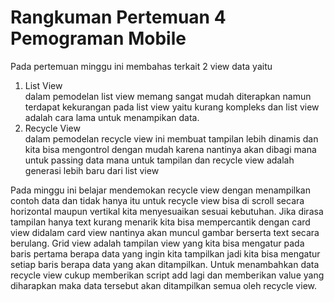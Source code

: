 # Rangkuman Pertemuan 4 Pemograman Mobile
<p align="justify">Pada pertemuan minggu ini membahas terkait 2 view data yaitu 
<ol>
<li>List View <br /> dalam pemodelan list view memang sangat mudah diterapkan namun terdapat kekurangan pada list view yaitu kurang kompleks dan list view adalah cara lama untuk menampikan data.</li>
<li>Recycle View <br /> dalam pemodelan recycle view ini membuat tampilan lebih dinamis dan kita bisa mengontrol dengan mudah karena nantinya akan dibagi mana untuk passing data mana untuk tampilan dan recycle view adalah generasi lebih baru dari list view </li>
</ol>

Pada minggu ini belajar mendemokan recycle view dengan menampilkan contoh data dan tidak hanya itu untuk recycle view bisa di scroll secara horizontal maupun vertikal kita menyesuaikan sesuai kebutuhan. 
Jika dirasa tampilan hanya text kurang menarik kita bisa mempercantik dengan card view didalam card view nantinya akan muncul gambar berserta text secara berulang. Grid view adalah tampilan view yang kita bisa mengatur pada baris pertama berapa data yang ingin kita tampilkan jadi kita bisa mengatur setiap baris berapa data yang akan ditampilkan.
Untuk menambahkan data recycle view cukup memberikan script add lagi dan memberikan value yang diharapkan maka data tersebut akan ditampilkan semua oleh recycle view.
</p>
